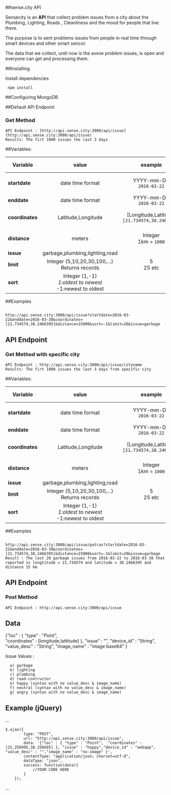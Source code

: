 ##sense.city API

Sensecity is an **API** that collect problem issues from a city about the Plumbing, Lighting, Roads , Cleanliness and the mood for people that live there.

The purpose is to sent problems issues from people in real time through smart devices and other smart sencor.

The data that we collect, until now is the avove problem issues, is open and everyone can get and processing them.

##Installing

Install dependencies
```
 npm install
```

##Configuring MongoDB



##Default API Endpoint
### Get Method
```
API Endpoint : [http://api.sense.city:3000/api/issue](http://api.sense.city:3000/api/issue)
Results: The firt 1000 issues the last 3 days
```


##Variables:


| Variable | value | example | default value |
| --- | :-------------: | :---: | :---: |
| **startdate** | date time format  | YYYY-mm-DD <br>```2016-03-22```| today minus 3 days|
| **enddate** | date time format |  YYYY-mm-DD <br>```2016-03-22```  | today |
| **coordinates** | Latitude,Longitude | [Longitude,Latitude]<br>```[21.734574,38.2466395]``` |  with no specific coordinates |
| **distance** | meters | Integer<br>1km = ```1000```|  with no value of a distance |
| **issue** | garbage,plumbing,lighting,road |  |  all issues |
| **limit** | Integer (5,10,20,30,100,...) <br>Returns records | 5<br>25 etc |  1000 |
| **sort** | Integer (1,-1)<br>*1:oldest to newest<br>*-1:newest to oldest  |  |  newest to oldest |
  
##Examples

```

http://api.sense.city:3000/api/issue?startdate=2016-03-22&enddate=2016-03-30&coordinates=[21.734574,38.2466395]&distance=15000&sort=-1&limit=20&issue=garbage

```

## API Endpoint
### Get Method with specific city
```
API Endpoint : http://api.sense.city:3000/api/issue/cityname
Results: The firt 1000 issues the last 3 days from specific city
```


##Variables:


| Variable | value | example | default value |
| --- | :-------------: | :---: | :---: |
| **startdate** | date time format  | YYYY-mm-DD <br>```2016-03-22```| today minus 3 day |
| **enddate** | date time format |  YYYY-mm-DD <br>```2016-03-22```  | today |
| **coordinates** | Latitude,Longitude | [Longitude,Latitude]<br>```[21.734574,38.2466395]``` |  with no specific coordinates |
| **distance** | meters | Integer<br>1km = ```1000```|  with no value of a distance |
| **issue** | garbage,plumbing,lighting,road |  |  all issues |
| **limit** | Integer (5,10,20,30,100,...) <br>Returns records | 5<br>25 etc |  1000 |
| **sort** | Integer (1,-1)<br>*1:oldest to newest<br>*-1:newest to oldest  |  |  newest to oldest |
  
##Examples

```

http://api.sense.city:3000/api/issue/patras?startdate=2016-03-22&enddate=2016-03-30&coordinates=[21.734574,38.2466395]&distance=15000&sort=-1&limit=20&issue=garbage
Result : The last 20 garbage issues from 2016-03-22 to 2016-03-30 that reported in longtitude = 21.734574 and latitude = 38.2466395 and distance 15 km
```

## API Endpoint
### Post Method 
```
API Endpoint : http://api.sense.city:3000/api/issue
```

## Data

 {"loc" : { 
            "type" : "Point",  
            "coordinates" : [longitude,lattitude] 
            }, 
   "issue" : "",
   "device_id" : "String", 
   "value_desc" : "String",
   "image_name" : "image base64" 
  }
  
  Issue Values :
  
      a) garbage
      b) lighting
      c) plumbing
      d) road-contructor
      e) happy (syntax with no value_desc & image_name)
      f) neutral (syntax with no value_desc & image_name)
      g) angry (syntax with no value_desc & image_name)

## Example (jQuery) 

...

    $.ajax({
            type: "POST",
            url: "http://api.sense.city:3000/api/issue",
            data: '{"loc" : { "type" : "Point",  "coordinates" : [21.256995,38.256695] }, "issue" : "happy","device_id" : "webapp", "value_desc" : "","image_name" : "no-image" }',
            contentType: "application/json; charset=utf-8",
            dataType: "json",
            success: function(data){
                //YOUR CODE HERE
            }
        });

...

